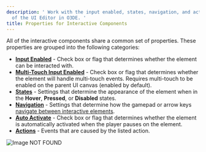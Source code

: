 ```yaml
---
description: ' Work with the input enabled, states, navigation, and action properties
  of the UI Editor in O3DE. '
title: Properties for Interactive Components
---
```


All of the interactive components share a common set of properties. These properties are grouped into the following categories:
+ [**Input Enabled**](/docs/user-guide/interactivity/user-interface/editor/components-interactive-properties-input.md) - Check box or flag that determines whether the element can be interacted with.
+ [**Multi-Touch Input Enabled**](/docs/user-guide/interactivity/user-interface/editor/components-interactive-properties-multitouch-input.md) - Check box or flag that determines whether the element will handle multi-touch events. Requires multi-touch to be enabled on the parent UI canvas (enabled by default).
+ [**States**](/docs/user-guide/interactivity/user-interface/editor/components-interactive-properties-states.md) - Settings that determine the appearance of the element when in the **Hover**, **Pressed**, or **Disabled** states.
+ [**Navigation**](/docs/user-guide/interactivity/user-interface/editor/components-interactive-properties-navigation.md) - Settings that determine how the gamepad or arrow keys [navigate between interactive elements](/docs/user-guide/interactivity/user-interface/editor/components-firstfocus.md).
+ [**Auto Activate**](/docs/user-guide/interactivity/user-interface/editor/components-autoactivate.md) - Check box or flag that determines whether the element is automatically activated when the player pauses on the element.
+ [**Actions**](/docs/user-guide/interactivity/user-interface/editor/components-actions.md) - Events that are caused by the listed action.

![Image NOT FOUND](/images/user-guide/game_ui_editor/ui-editor-components-interactive-properties.png)
